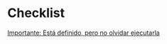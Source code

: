 # Checklist

[Importante: Está definido, pero no olvidar ejecutarla](Checklist%20e0f68531790648158a465d34d16e4dd9/Importante%20Esta%CC%81%20definido,%20pero%20no%20olvidar%20ejecuta%20139cb13281a94d96867972f72fb8be21.csv)